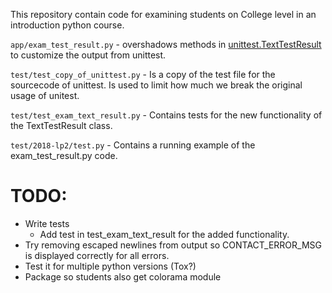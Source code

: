 This repository contain code for examining students on College level in an introduction python course.

`app/exam_test_result.py` - overshadows methods in [unittest.TextTestResult](https://github.com/python/cpython/blob/master/Lib/unittest/runner.py#L29) to customize the output from unittest.

`test/test_copy_of_unittest.py` - Is a copy of the test file for the sourcecode of unittest. Is used to limit how much we break the original usage of unitest.

`test/test_exam_text_result.py` - Contains tests for the new functionality of the TextTestResult class.

`test/2018-lp2/test.py` - Contains a running example of the exam_test_result.py code.

# TODO:
- Write tests
    - Add test in test_exam_text_result for the added functionality.
- Try removing escaped newlines from output so CONTACT_ERROR_MSG is displayed correctly for all errors.
- Test it for multiple python versions (Tox?)
- Package so students also get colorama module
